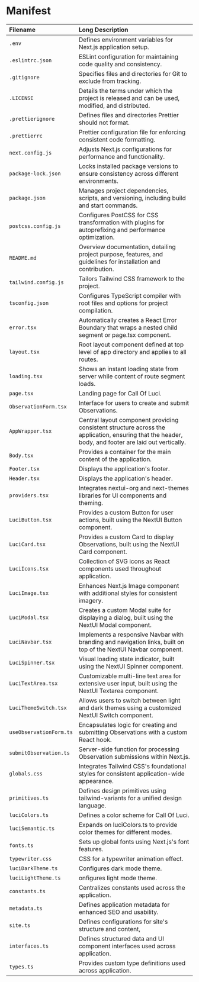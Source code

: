 # Manifest

| Filename | Long Description |
| :------- | :--------------- |
| `.env` | Defines environment variables for Next.js application setup. |
| `.eslintrc.json` | ESLint configuration for maintaining code quality and consistency. |
| `.gitignore` | Specifies files and directories for Git to exclude from tracking. |
| `.LICENSE` | Details the terms under which the project is released and can be used, modified, and distributed. |
| `.prettierignore` | Defines files and directories Prettier should not format. |
| `.prettierrc` | Prettier configuration file for enforcing consistent code formatting. |
| `next.config.js` | Adjusts Next.js configurations for performance and functionality. |
| `package-lock.json` | Locks installed package versions to ensure consistency across different environments. |
| `package.json` | Manages project dependencies, scripts, and versioning, including build and start commands. |
| `postcss.config.js` | Configures PostCSS for CSS transformation with plugins for autoprefixing and performance optimization. |
| `README.md` | Overview documentation, detailing project purpose, features, and guidelines for installation and contribution. |
| `tailwind.config.js` | Tailors Tailwind CSS framework to the project. |
| `tsconfig.json` | Configures TypeScript compiler with root files and options for project compilation. |
| `error.tsx` | Automatically creates a React Error Boundary that wraps a nested child segment or page.tsx component. |
| `layout.tsx` | Root layout component defined at top level of app directory and applies to all routes. |
| `loading.tsx` | Shows an instant loading state from server while content of route segment loads. |
| `page.tsx` | Landing page for Call Of Luci. |
| `ObservationForm.tsx` | Interface for users to create and submit Observations. |
| `AppWrapper.tsx` | Central layout component providing consistent structure across the application, ensuring that the header, body, and footer are laid out vertically. |
| `Body.tsx` | Provides a container for the main content of the application. |
| `Footer.tsx` | Displays the application's footer. |
| `Header.tsx` | Displays the application's header. |
| `providers.tsx` | Integrates nextui-org and next-themes libraries for UI components and theming. |
| `LuciButton.tsx` | Provides a custom Button for user actions, built using the NextUI Button component. |
| `LuciCard.tsx` | Provides a custom Card to display Observations, built using the NextUI Card component. |
| `LuciIcons.tsx` | Collection of SVG icons as React components used throughout application. |
| `LuciImage.tsx` | Enhances Next.js Image component with additional styles for consistent imagery. |
| `LuciModal.tsx` | Creates a custom Modal suite for displaying a dialog, built using the NextUI Modal component. |
| `LuciNavbar.tsx` | Implements a responsive Navbar with branding and navigation links, built on top of the NextUI Navbar component. |
| `LuciSpinner.tsx` | Visual loading state indicator, built using the NextUI Spinner component. |
| `LuciTextArea.tsx` | Customizable multi-line text area for extensive user input, built using the NextUI Textarea component. |
| `LuciThemeSwitch.tsx` | Allows users to switch between light and dark themes using a customized NextUI Switch component. |
| `useObservationForm.ts` | Encapsulates logic for creating and submitting Observations with a custom React hook. |
| `submitObservation.ts` | Server-side function for processing Observation submissions within Next.js. |
| `globals.css` | Integrates Tailwind CSS's foundational styles for consistent application-wide appearance. |
| `primitives.ts` | Defines design primitives using tailwind-variants for a unified design language. |
| `luciColors.ts` | Defines a color scheme for Call Of Luci. |
| `luciSemantic.ts` | Expands on luciColors.ts to provide color themes for different modes. |
| `fonts.ts` | Sets up global fonts using Next.js's font features. |
| `typewriter.css` | CSS for a typewriter animation effect. |
| `luciDarkTheme.ts` | Configures dark mode theme. |
| `luciLightTheme.ts` | onfigures light mode theme. |
| `constants.ts` | Centralizes constants used across the application. |
| `metadata.ts` | Defines application metadata for enhanced SEO and usability. |
| `site.ts` | Defines configurations for site's structure and content, |
| `interfaces.ts` | Defines structured data and UI component interfaces used across application. |
| `types.ts` | Provides custom type definitions used across application. |
